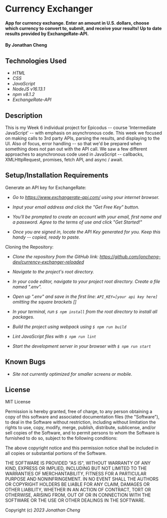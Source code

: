 # Currency Exchanger

#### App for currency exchange. Enter an amount in U.S. dollars, choose which currency to convert to, submit, and receive your results! Up to date results provided by ExchangeRate-API.

#### By Jonathan Cheng

## Technologies Used

- _HTML_
- _CSS_
- _JavaScript_
- _NodeJS v16.13.1_
- _npm v8.1.2_
- _ExchangeRate-API_

## Description

This is my Week 6 individual project for Epicodus -- course 'Intermediate JavaScript' -- with emphasis on asynchronous code. This week we focused on making calls to 3rd party APIs, parsing the results, and displaying to the UI. Also of focus, error handling -- so that we'd be prepared when something does not pan out with the API call. We saw a few different approaches to asynchronous code used in JavaScript -- callbacks, XMLHttpRequest, promises, fetch API, and async / await.

## Setup/Installation Requirements

Generate an API key for ExchangeRate:

- _Go to https://www.exchangerate-api.com/ using your internet browser._

- _Input your email address and click the "Get Free Key" button._

- _You'll be prompted to create an account with your email, first name and a password. Agree to the terms of use and click "Get Started!"_

- _Once you are signed in, locate the API Key generated for you. Keep this handy -- copied, ready to paste._

Cloning the Repository:

- _Clone the repository from the GitHub link: https://github.com/joncheng-dev/currency-exchanger-reloaded_
- _Navigate to the project's root directory._

- _In your code editor, navigate to your project root directory. Create a file named ".env"._
- _Open up ".env" and save in the first line: `API_KEY=[your api key here]` omitting the square brackets []_

- _In your terminal, run `$ npm install` from the root directory to install all packages._
- _Build the project using webpack using `$ npm run build`_

- _Lint JavaScript files with `$ npm run lint`_

- _Start the development server in your browser with `$ npm run start`_

## Known Bugs

- _Site not currently optimized for smaller screens or mobile._

## License

MIT License

Permission is hereby granted, free of charge, to any person obtaining a copy of this software and associated documentation files (the "Software"), to deal in the Software without restriction, including without limitation the rights to use, copy, modify, merge, publish, distribute, sublicense, and/or sell copies of the Software, and to permit persons to whom the Software is furnished to do so, subject to the following conditions:

The above copyright notice and this permission notice shall be included in all copies or substantial portions of the Software.

THE SOFTWARE IS PROVIDED "AS IS", WITHOUT WARRANTY OF ANY KIND, EXPRESS OR IMPLIED, INCLUDING BUT NOT LIMITED TO THE WARRANTIES OF MERCHANTABILITY, FITNESS FOR A PARTICULAR PURPOSE AND NONINFRINGEMENT. IN NO EVENT SHALL THE AUTHORS OR COPYRIGHT HOLDERS BE LIABLE FOR ANY CLAIM, DAMAGES OR OTHER LIABILITY, WHETHER IN AN ACTION OF CONTRACT, TORT OR OTHERWISE, ARISING FROM, OUT OF OR IN CONNECTION WITH THE SOFTWARE OR THE USE OR OTHER DEALINGS IN THE SOFTWARE.

Copyright (c) _2023_ _Jonathan Cheng_
